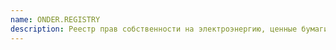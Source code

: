 ```yaml
---
name: ONDER.REGISTRY
description: Реестр прав собственности на электроэнергию, ценные бумаги, недвижимость и пр.
---
```

